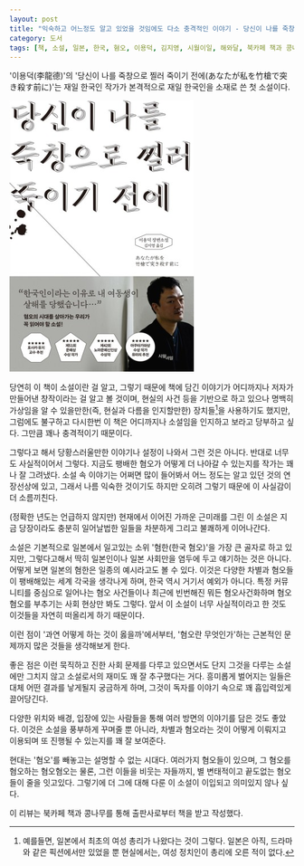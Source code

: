 ```yaml
---
layout: post
title: "익숙하고 어느정도 알고 있었을 것임에도 다소 충격적인 이야기 - 당신이 나를 죽창으로 찔러 죽이기 전에"
category: 도서
tags: [책, 소설, 일본, 한국, 혐오, 이용덕, 김지영, 시월이일, 해와달, 북카페 책과 콩나무, 서평]
---
```


'이용덕(李龍德)'의
'당신이 나를 죽창으로 찔러 죽이기 전에(あなたが私を竹槍で突き殺す前に)'는
재일 한국인 작가가 본격적으로 재일 한국인을 소재로 쓴 첫 소설이다.

![표지](/images/anata-ga-watasi-wo-takeyari-de-tsukikorosu-mae-ni-book-h480.jpg)

당연히 이 책이 소설이란 걸 알고,
그렇기 때문에 책에 담긴 이야기가 어디까지나 저자가 만들어낸 창작이라는 걸 알고 볼 것이며,
현실의 사건 등을 기반으로 하고 있으나 명백히 가상임을 알 수 있을만한(즉, 현실과 다름을 인지할만한) 장치들[^1]을 사용하기도 했지만,
그럼에도 불구하고 다시한번 이 책은 어디까지나 소설임을 인지하고 보라고 당부하고 싶다.
그만큼 꽤나 충격적이기 때문이다.

[^1]: 예를들면, 일본에서 최초의 여성 총리가 나왔다는 것이 그렇다. 일본은 아직, 드라마와 같은 픽션에서만 있었을 뿐 현실에서는, 여성 정치인이 총리에 오른 적이 없다.

그렇다고 해서 당황스러울만한 이야기나 설정이 나와서 그런 것은 아니다.
반대로 너무도 사실적이어서 그렇다.
지금도 팽배한 혐오가 어떻게 더 나아갈 수 있는지를 작가는 꽤나 잘 그려냈다.
소설 속 이야기는 어쩌면 많이 들어봐서 어느 정도는 알고 있던 것의 연장선상에 있고,
그래서 나름 익숙한 것이기도 하지만
오히려 그렇기 때문에 이 사실감이 더 소름끼친다.

(정확한 년도는 언급하지 않지만) 현재에서 이어진 가까운 근미래를 그린 이 소설은
지금 당장이라도 충분히 일어날법한 일들을 차분하게 그리고 불쾌하게 이어나간다.

소설은 기본적으로 일본에서 일고있는 소위 '혐한(한국 혐오)'을 가장 큰 골자로 하고 있지만,
그렇다고해서 딱히 일본인이나 일본 사회만을 염두에 두고 얘기하는 것은 아니다.
어떻게 보면 일본의 혐한은 일종의 예시라고도 볼 수 있다.
이것은 다양한 차별과 혐오들이 팽배해있는 세계 각국을 생각나게 하며,
한국 역시 거기서 예외가 아니다.
특정 커뮤니티를 중심으로 일어나는 혐오 사건들이나
최근에 빈번해진 뭐든 혐오사건화하며 혐오혐오를 부추기는 사회 현상만 봐도 그렇다.
앞서 이 소설이 너무 사실적이라고 한 것도 이것들을 자연히 떠올리게 하기 때문이다.

이런 점이 '과연 어떻게 하는 것이 옳을까'에서부터,
'혐오란 무엇인가'하는 근본적인 문제까지 많은 것들을 생각해보게 한다.

좋은 점은 이런 묵직하고 진한 사회 문제를 다루고 있으면서도
단지 그것을 다루는 소설에만 그치지 않고 소설로서의 재미도 꽤 잘 추구했다는 거다.
흥미롭게 벌어지는 일들은 대체 어떤 결과를 낳게될지 궁금하게 하며,
그것이 독자를 이야기 속으로 꽤 흡입력있게 끌어당긴다.

다양한 위치와 배경, 입장에 있는 사람들을 통해 여러 방면의 이야기를 담은 것도 좋았다.
이것은 소설을 풍부하게 꾸며줄 뿐 아니라,
차별과 혐오라는 것이 어떻게 이뤄지고 이용되며 또 진행될 수 있는지를 꽤 잘 보여준다.

현대는 '혐오'를 빼놓고는 설명할 수 없는 시대다.
여러가지 혐오들이 있으며, 그 혐오를 혐오하는 혐오혐오는 물론, 그런 이들을 비웃는 자들까지,
별 변태적이고 끝도없는 혐오들이 줄을 잇고있다.
그렇기에 더 그에 대해 다룬 이 소설이 이입되고 의미있지 않나 싶다.



<div class="im im-info">
이 리뷰는 북카페 책과 콩나무를 통해 출판사로부터 책을 받고 작성했다.
</div>
